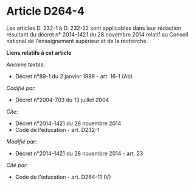 # Article D264-4

Les articles D. 232-1 à D. 232-22 sont applicables dans leur rédaction résultant du décret n° 2014-1421 du 28 novembre 2014
relatif au Conseil national de l'enseignement supérieur et de la recherche.

**Liens relatifs à cet article**

_Anciens textes_:

  - Décret n°89-1 du 2 janvier 1989 - art. 16-1 (Ab)

_Codifié par_:

  - Décret n°2004-703 du 13 juillet 2004

_Cite_:

  - Décret n°2014-1421 du 28 novembre 2014
  - Code de l'éducation - art. D232-1

_Modifié par_:

  - Décret n°2014-1421 du 28 novembre 2014 - art. 23

_Cité par_:

  - Code de l'éducation - art. D264-11 (V)
